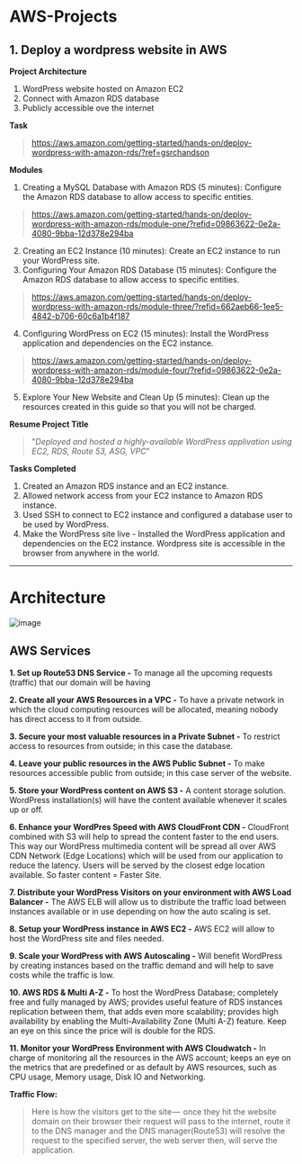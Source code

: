 # AWS-Projects

## 1. Deploy a wordpress website in AWS

**Project Architecture**
1. WordPress website hosted on Amazon EC2
2. Connect with Amazon RDS database
3. Publicly accessible ove the internet

**Task**
> https://aws.amazon.com/getting-started/hands-on/deploy-wordpress-with-amazon-rds/?ref=gsrchandson

**Modules**
1. Creating a MySQL Database with Amazon RDS (5 minutes): Configure the Amazon RDS database to allow access to specific entities.
 > https://aws.amazon.com/getting-started/hands-on/deploy-wordpress-with-amazon-rds/module-one/?refid=09863622-0e2a-4080-9bba-12d378e294ba
2. Creating an EC2 Instance (10 minutes): Create an EC2 instance to run your WordPress site.
3. Configuring Your Amazon RDS Database (15 minutes): Configure the Amazon RDS database to allow access to specific entities.
 > https://aws.amazon.com/getting-started/hands-on/deploy-wordpress-with-amazon-rds/module-three/?refid=662aeb66-1ee5-4842-b706-60c6a1b4f187
4. Configuring WordPress on EC2 (15 minutes): Install the WordPress application and dependencies on the EC2 instance.
 > https://aws.amazon.com/getting-started/hands-on/deploy-wordpress-with-amazon-rds/module-four/?refid=09863622-0e2a-4080-9bba-12d378e294ba
5. Explore Your New Website and Clean Up (5 minutes): Clean up the resources created in this guide so that you will not be charged.


**Resume Project Title**
> "_Deployed and hosted a highly-available WordPress applivation using EC2, RDS, Route 53, ASG, VPC_"


**Tasks Completed**
1. Created an Amazon RDS instance and an EC2 instance.
2. Allowed network access from your EC2 instance to Amazon RDS instance.
3. Used SSH to connect to EC2 instance and configured a database user to be used by WordPress.
4. Make the WordPress site live - Installed the WordPress application and dependencies on the EC2 instance. Wordpress site is accessible in the browser from anywhere in the world.

-------------------
# Architecture

![image](https://user-images.githubusercontent.com/124598875/224057245-7fa0df34-5ebd-40b8-b518-e4389be41354.png)

## AWS Services
 
**1. Set up Route53 DNS Service -** To manage all the upcoming requests (traffic) that our domain will be having

**2. Create all your AWS Resources in a VPC -** To have a private network in which the cloud computing resources will be allocated, meaning nobody has direct access to it from outside.

**3. Secure your most valuable resources in a Private Subnet -** To restrict access to resources from outside; in this case the database.

**4. Leave your public resources in the AWS Public Subnet -** To make resources accessible public from outside; in this case server of the website.

**5. Store your WordPress content on AWS S3 -** A content storage solution. WordPress installation(s) will have the content available whenever it scales up or off.

**6. Enhance your WordPres Speed with AWS CloudFront CDN -** CloudFront combined with S3 will help to spread the content faster to the end users. This way our WordPress multimedia content will be spread all over AWS CDN Network (Edge Locations) which will be used from our application to reduce the latency. Users will be served by the closest edge location available. So faster content = Faster Site.

**7. Distribute your WordPress Visitors on your environment with AWS Load Balancer -** The AWS ELB will allow us to distribute the traffic load between  instances available or in use depending on how the auto scaling is set.

**8. Setup your WordPress instance in AWS EC2 -** AWS EC2 will allow to host the  WordPress site and files needed.

**9. Scale your WordPress with AWS Autoscaling -** Will benefit WordPress by creating instances based on the traffic demand and will help to save costs while the traffic is low.

**10. AWS RDS & Multi A-Z -**  To host the WordPress Database; completely free and fully managed by AWS; provides useful feature of RDS instances replication between them, that adds even more scalability; provides high availability by enabling the Multi-Availability Zone (Multi A-Z) feature. Keep an eye on this since the price will is double for the RDS.

**11. Monitor your WordPress Environment with AWS Cloudwatch -** In charge of monitoring all the resources in the AWS account; keeps an eye on the metrics that are predefined or as default by AWS resources, such as CPU usage, Memory usage, Disk IO and Networking.

**Traffic Flow:**
> Here is how the visitors get to the site —  once they hit the website domain on their browser their request will pass to the internet, route it to the DNS manager and the DNS manager(Route53) will resolve the request to the specified server, the web server then, will serve the application.



